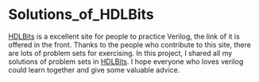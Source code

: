 # Solutions_of_HDLBits
[HDLBits](https://hdlbits.01xz.net/wiki/Main_Page) is a excellent site for people to practice Verilog, the link of it is offered in the front. Thanks to the people who contribute to this site, there are lots of problem sets for exercising. In this project, I shared  all my solutions of  problem sets  in [HDLBits](https://hdlbits.01xz.net/wiki/Main_Page). I hope everyone who loves verilog could learn together and give some valuable advice.
